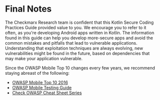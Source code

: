 Final Notes
===========

The Checkmarx Research team is confident that this Kotlin Secure Coding
Practices Guide provided value to you. We encourage you to refer to it often, as
you're developing Android apps written in Kotlin. The information found in this
guide can help you develop more-secure apps and avoid the common mistakes and
pitfalls that lead to vulnerable applications. Understanding that exploitation
techniques are always evolving, new vulnerabilities might be found in the
future, based on dependencies that may make your application vulnerable.

Since the OWASP Mobile Top 10 changes every few years, we recommend staying
abreast of the following:  

* [OWASP Mobile Top 10 2016][0]
* [OWASP Mobile Testing Guide][1]
* [Check OWASP Cheat Sheet Series][2]

[0]: https://www.owasp.org/index.php/Mobile_Top_10_2016-Top_10
[1]: https://www.owasp.org/index.php/OWASP_Mobile_Security_Testing_Guide
[2]: https://www.owasp.org/index.php/OWASP_Cheat_Sheet_Series
